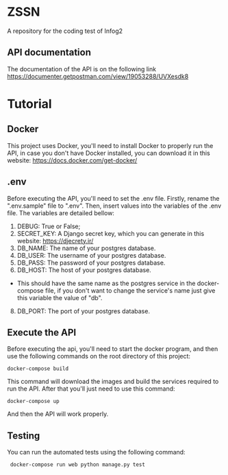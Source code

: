 # ZSSN

A repository for the coding test of Infog2

## API documentation

The documentation of the API is on the following link https://documenter.getpostman.com/view/19053288/UVXesdk8

# Tutorial

## Docker
This project uses Docker, you'll need to install Docker to properly run the API, in case you don't have Docker installed, you can download it in this website: https://docs.docker.com/get-docker/

## .env
Before executing the API, you'll need to set the .env file. Firstly, rename the ".env.sample" file to ".env". Then, insert values into the variables of the .env file. The variables are detailed bellow:

1. DEBUG: True or False;
2. SECRET_KEY: A Django secret key, which you can generate in this website: https://djecrety.ir/
3. DB_NAME: The name of your postgres database.
4. DB_USER: The username of your postgres database.
5. DB_PASS: The password of your postgres database.
6. DB_HOST: The host of your postgres database.
  - This should have the same name as the postgres service in the docker-compose file, if you don't want to change the service's name just give this variable the value of "db".
8. DB_PORT: The port of your postgres database.
  
## Execute the API
 
Before executing the api, you'll need to start the docker program, and then use the following commands on the root directory of this project:

``` docker-compose build ```

This command will download the images and build the services required to run the API. After that you'll just need to use this command:

``` docker-compose up ```

And then the API will work properly.

## Testing

You can run the automated tests using the following command:

```  docker-compose run web python manage.py test  ```
